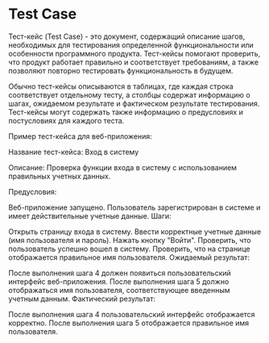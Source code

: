 # Test Case
Тест-кейс (Test Case) - это документ, содержащий описание шагов, необходимых для тестирования определенной функциональности или особенности программного продукта. Тест-кейсы помогают проверить, что продукт работает правильно и соответствует требованиям, а также позволяют повторно тестировать функциональность в будущем.

Обычно тест-кейсы описываются в таблицах, где каждая строка соответствует отдельному тесту, а столбцы содержат информацию о шагах, ожидаемом результате и фактическом результате тестирования. Тест-кейсы могут содержать также информацию о предусловиях и постусловиях для каждого теста.

Пример тест-кейса для веб-приложения:

Название тест-кейса: Вход в систему

Описание: Проверка функции входа в систему с использованием правильных учетных данных.

Предусловия:

Веб-приложение запущено.
Пользователь зарегистрирован в системе и имеет действительные учетные данные.
Шаги:

Открыть страницу входа в систему.
Ввести корректные учетные данные (имя пользователя и пароль).
Нажать кнопку "Войти".
Проверить, что пользователь успешно вошел в систему.
Проверить, что на странице отображается правильное имя пользователя.
Ожидаемый результат:

После выполнения шага 4 должен появиться пользовательский интерфейс веб-приложения.
После выполнения шага 5 должно отображаться имя пользователя, соответствующее введенным учетным данным.
Фактический результат:

После выполнения шага 4 пользовательский интерфейс отображается корректно.
После выполнения шага 5 отображается правильное имя пользователя.
